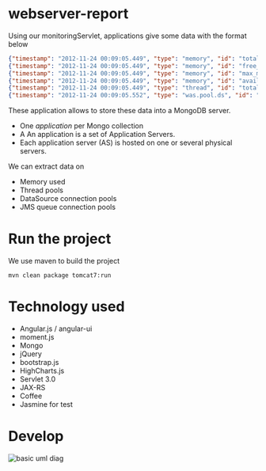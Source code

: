webserver-report
================

Using our monitoringServlet, applications give some data with the format below

```json
{"timestamp": "2012-11-24 00:09:05.449", "type": "memory", "id": "total_memory", "status": "OK", "sizemb": "1024", "message": null}
{"timestamp": "2012-11-24 00:09:05.449", "type": "memory", "id": "free_memory", "status": "OK", "sizemb": "739", "message": null}
{"timestamp": "2012-11-24 00:09:05.449", "type": "memory", "id": "max_memory", "status": "OK", "sizemb": "2048", "message": null}
{"timestamp": "2012-11-24 00:09:05.449", "type": "memory", "id": "available_memory", "status": "OK", "sizemb": "1763", "message": null}
{"timestamp": "2012-11-24 00:09:05.449", "type": "thread", "id": "total_threads", "status": "OK", "count": "121", "message": null}
{"timestamp": "2012-11-24 00:09:05.552", "type": "was.pool.ds", "id": "DS_STU_CFM", "status": "OK", "jndi": "cfm", "used": "0", "available": "50", "min": "1", "max": "50", "message": null}
```

These application allows to store these data into a MongoDB server.
* One <em>application</em> per Mongo collection
* A An application is a set of Application Servers.
* Each application server (AS) is hosted on one or several physical servers.

We can extract data on
* Memory used
* Thread pools
* DataSource connection pools
* JMS queue connection pools


Run the project
===============
We use maven to build the project
```
mvn clean package tomcat7:run
```



Technology used
===============
* Angular.js  / angular-ui
* moment.js
* Mongo
* jQuery
* bootstrap.js
* HighCharts.js
* Servlet 3.0
* JAX-RS
* Coffee
* Jasmine for test

Develop
=======
![basic uml diag](https://github.com/mlecoutre/webserver-report/doc/img/webserver-report.png "Basic UML representation")



